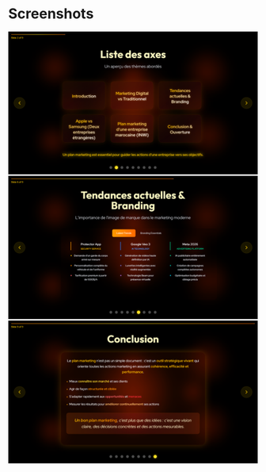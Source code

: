 # Screenshots

![Screenshot 1](public/screenshots/marketing1.png)
![Screenshot 2](public/screenshots/marketing2.png)
![Screenshot 3](public/screenshots/marketing3.png)
